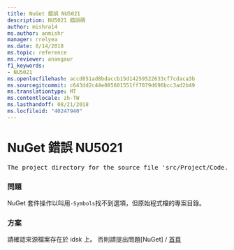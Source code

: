 ```yaml
---
title: NuGet 錯誤 NU5021
description: NU5021 錯誤碼
author: mishra14
ms.author: anmishr
manager: rrelyea
ms.date: 8/14/2018
ms.topic: reference
ms.reviewer: anangaur
f1_keywords:
- NU5021
ms.openlocfilehash: accd851ad8bdaccb15d14259522633cf7cdaca3b
ms.sourcegitcommit: c643dd2c44e085601551ff7079d696bcc3ad2b49
ms.translationtype: MT
ms.contentlocale: zh-TW
ms.lasthandoff: 08/21/2018
ms.locfileid: "40247940"
---
```

# <a name="nuget-error-nu5021"></a>NuGet 錯誤 NU5021
<pre>The project directory for the source file 'src/Project/Code.cs' could not be found.</pre>

### <a name="issue"></a>問題

NuGet 套件操作以叫用`-Symbols`找不到選項，但原始程式檔的專案目錄。


### <a name="solution"></a>方案

請確認來源檔案存在於 idsk 上。 否則請提出問題[NuGet] / [首頁](https://github.com/NuGet/Home/issues)

